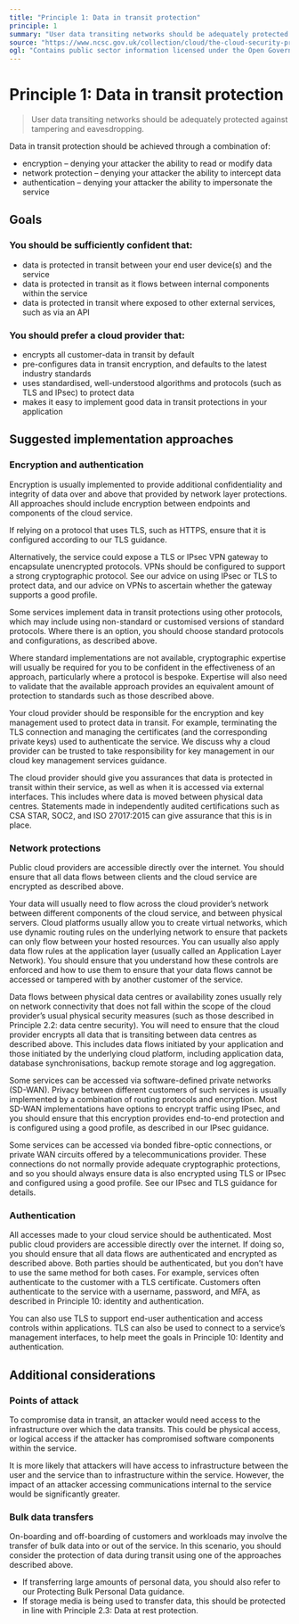```yaml
---
title: "Principle 1: Data in transit protection"
principle: 1
summary: "User data transiting networks should be adequately protected against tampering and eavesdropping."
source: "https://www.ncsc.gov.uk/collection/cloud/the-cloud-security-principles/principle-1-data-in-transit-protection"
ogl: "Contains public sector information licensed under the Open Government Licence v3.0. https://www.nationalarchives.gov.uk/doc/open-government-licence/version/3/"
---
```


# Principle 1: Data in transit protection

> User data transiting networks should be adequately protected against tampering and eavesdropping.

Data in transit protection should be achieved through a combination of:

- encryption – denying your attacker the ability to read or modify data
- network protection – denying your attacker the ability to intercept data
- authentication – denying your attacker the ability to impersonate the service

## Goals

### You should be sufficiently confident that:

- data is protected in transit between your end user device(s) and the service
- data is protected in transit as it flows between internal components within the service
- data is protected in transit where exposed to other external services, such as via an API

### You should prefer a cloud provider that:

- encrypts all customer-data in transit by default
- pre-configures data in transit encryption, and defaults to the latest industry standards
- uses standardised, well-understood algorithms and protocols (such as TLS and IPsec) to protect data
- makes it easy to implement good data in transit protections in your application

## Suggested implementation approaches

### Encryption and authentication

Encryption is usually implemented to provide additional confidentiality and integrity of data over and above that provided by network layer protections. All approaches should include encryption between endpoints and components of the cloud service.

If relying on a protocol that uses TLS, such as HTTPS, ensure that it is configured according to our TLS guidance.

Alternatively, the service could expose a TLS or IPsec VPN gateway to encapsulate unencrypted protocols. VPNs should be configured to support a strong cryptographic protocol. See our advice on using IPsec or TLS to protect data, and our advice on VPNs to ascertain whether the gateway supports a good profile.

Some services implement data in transit protections using other protocols, which may include using non-standard or customised versions of standard protocols. Where there is an option, you should choose standard protocols and configurations, as described above.

Where standard implementations are not available, cryptographic expertise will usually be required for you to be confident in the effectiveness of an approach, particularly where a protocol is bespoke. Expertise will also need to validate that the available approach provides an equivalent amount of protection to standards such as those described above.

Your cloud provider should be responsible for the encryption and key management used to protect data in transit. For example, terminating the TLS connection and managing the certificates (and the corresponding private keys) used to authenticate the service. We discuss why a cloud provider can be trusted to take responsibility for key management in our cloud key management services guidance.

The cloud provider should give you assurances that data is protected in transit within their service, as well as when it is accessed via external interfaces. This includes where data is moved between physical data centres. Statements made in independently audited certifications such as CSA STAR, SOC2, and ISO 27017:2015 can give assurance that this is in place.

### Network protections

Public cloud providers are accessible directly over the internet. You should ensure that all data flows between clients and the cloud service are encrypted as described above.

Your data will usually need to flow across the cloud provider’s network between different components of the cloud service, and between physical servers. Cloud platforms usually allow you to create virtual networks, which use dynamic routing rules on the underlying network to ensure that packets can only flow between your hosted resources. You can usually also apply data flow rules at the application layer (usually called an Application Layer Network). You should ensure that you understand how these controls are enforced and how to use them to ensure that your data flows cannot be accessed or tampered with by another customer of the service.

Data flows between physical data centres or availability zones usually rely on network connectivity that does not fall within the scope of the cloud provider’s usual physical security measures (such as those described in Principle 2.2: data centre security). You will need to ensure that the cloud provider encrypts all data that is transiting between data centres as described above. This includes data flows initiated by your application and those initiated by the underlying cloud platform, including application data, database synchronisations, backup remote storage and log aggregation.

Some services can be accessed via software-defined private networks (SD-WAN). Privacy between different customers of such services is usually implemented by a combination of routing protocols and encryption. Most SD-WAN implementations have options to encrypt traffic using IPsec, and you should ensure that this encryption provides end-to-end protection and is configured using a good profile, as described in our IPsec guidance.

Some services can be accessed via bonded fibre-optic connections, or private WAN circuits offered by a telecommunications provider. These connections do not normally provide adequate cryptographic protections, and so you should always ensure data is also encrypted using TLS or IPsec and configured using a good profile. See our IPsec and TLS guidance for details.

### Authentication

All accesses made to your cloud service should be authenticated. Most public cloud providers are accessible directly over the internet. If doing so, you should ensure that all data flows are authenticated and encrypted as described above. Both parties should be authenticated, but you don’t have to use the same method for both cases. For example, services often authenticate to the customer with a TLS certificate. Customers often authenticate to the service with a username, password, and MFA, as described in Principle 10: identity and authentication.

You can also use TLS to support end-user authentication and access controls within applications. TLS can also be used to connect to a service’s management interfaces, to help meet the goals in Principle 10: Identity and authentication.

## Additional considerations

### Points of attack

To compromise data in transit, an attacker would need access to the infrastructure over which the data transits. This could be physical access, or logical access if the attacker has compromised software components within the service.

It is more likely that attackers will have access to infrastructure between the user and the service than to infrastructure within the service. However, the impact of an attacker accessing communications internal to the service would be significantly greater.

### Bulk data transfers

On-boarding and off-boarding of customers and workloads may involve the transfer of bulk data into or out of the service. In this scenario, you should consider the protection of data during transit using one of the approaches described above.

- If transferring large amounts of personal data, you should also refer to our Protecting Bulk Personal Data guidance.
- If storage media is being used to transfer data, this should be protected in line with Principle 2.3: Data at rest protection.

